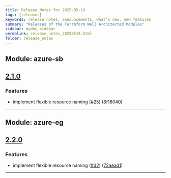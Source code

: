 ```yaml
---
title: Release Notes for 2025-05-19
tags: [releases]
keywords: release notes, announcements, what's new, new features
summary: "Releases of the Terraform Well Architected Modules"
sidebar: mydoc_sidebar
permalink: release_notes_20250519.html
folder: release_notes
---
```


## Module: azure-sb
## [2.1.0](https://github.com/CloudNationHQ/terraform-azure-sb/releases/tag/v2.1.0)


### Features

* implement flexible resource naming ([#25](https://github.com/CloudNationHQ/terraform-azure-sb/issues/25)) ([8f18040](https://github.com/CloudNationHQ/terraform-azure-sb/commit/8f18040cf33ad3450bbe13e6ca70f0abb37ac358))

---

## Module: azure-eg
## [2.2.0](https://github.com/CloudNationHQ/terraform-azure-eg/releases/tag/v2.2.0)


### Features

* implement flexible resource naming ([#32](https://github.com/CloudNationHQ/terraform-azure-eg/issues/32)) ([72aead1](https://github.com/CloudNationHQ/terraform-azure-eg/commit/72aead1b9d3a10d5672a0758db0831745d4e7d5d))

---

